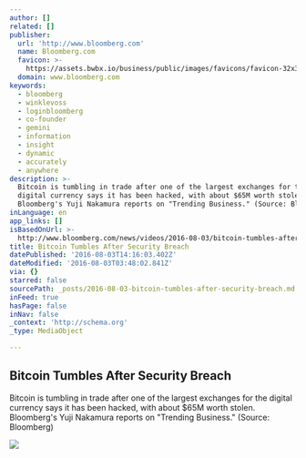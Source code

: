 ```yaml
---
author: []
related: []
publisher:
  url: 'http://www.bloomberg.com'
  name: Bloomberg.com
  favicon: >-
    https://assets.bwbx.io/business/public/images/favicons/favicon-32x32-d2b81a9373.png
  domain: www.bloomberg.com
keywords:
  - bloomberg
  - winklevoss
  - loginbloomberg
  - co-founder
  - gemini
  - information
  - insight
  - dynamic
  - accurately
  - anywhere
description: >-
  Bitcoin is tumbling in trade after one of the largest exchanges for the
  digital currency says it has been hacked, with about $65M worth stolen.
  Bloomberg's Yuji Nakamura reports on "Trending Business." (Source: Bloomberg)
inLanguage: en
app_links: []
isBasedOnUrl: >-
  http://www.bloomberg.com/news/videos/2016-08-03/bitcoin-tumbles-after-security-breach
title: Bitcoin Tumbles After Security Breach
datePublished: '2016-08-03T14:16:03.402Z'
dateModified: '2016-08-03T03:48:02.841Z'
via: {}
starred: false
sourcePath: _posts/2016-08-03-bitcoin-tumbles-after-security-breach.md
inFeed: true
hasPage: false
inNav: false
_context: 'http://schema.org'
_type: MediaObject

---
```

<article style=""><h1>Bitcoin Tumbles After Security Breach</h1><p>Bitcoin is tumbling in trade after one of the largest exchanges for the digital currency says it has been hacked, with about $65M worth stolen. Bloomberg's Yuji Nakamura reports on "Trending Business." (Source: Bloomberg)</p><img src="http://assets.bwbx.io/images/users/iqjWHBFdfxIU/iNqjCefhHbvE/v5/-1x-1.jpg" /></article>
